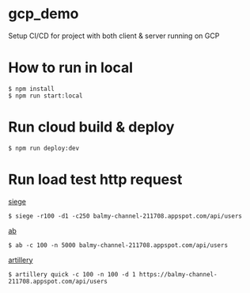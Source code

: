 # gcp_demo
Setup CI/CD for project with both client & server running on GCP

# How to run in local
```
$ npm install
$ npm run start:local
```

# Run cloud build & deploy
```
$ npm run deploy:dev
```

# Run load test http request

[siege](https://www.bigbluedoor.net/blog/benchmarking-siege)
```
$ siege -r100 -d1 -c250 balmy-channel-211708.appspot.com/api/users
```

[ab](https://httpd.apache.org/docs/2.4/programs/ab.html)
```
$ ab -c 100 -n 5000 balmy-channel-211708.appspot.com/api/users
```

[artillery](https://artillery.io/docs/getting-started/)
```
$ artillery quick -c 100 -n 100 -d 1 https://balmy-channel-211708.appspot.com/api/users
```

